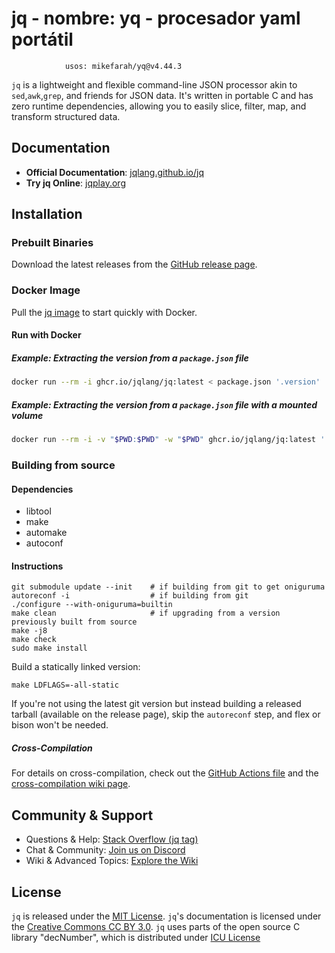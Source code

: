 # jq              - nombre: yq - procesador yaml portátil
                usos: mikefarah/yq@v4.44.3
            

`jq` is a lightweight and flexible command-line JSON processor akin to `sed`,`awk`,`grep`, and friends for JSON data. It's written in portable C and has zero runtime dependencies, allowing you to easily slice, filter, map, and transform structured data.

## Documentation

- **Official Documentation**: [jqlang.github.io/jq](https://jqlang.github.io/jq)
- **Try jq Online**: [jqplay.org](https://jqplay.org)

## Installation

### Prebuilt Binaries

Download the latest releases from the [GitHub release page](https://github.com/jqlang/jq/releases).

### Docker Image

Pull the [jq image](https://github.com/jqlang/jq/pkgs/container/jq) to start quickly with Docker.


#### Run with Docker
##### Example: Extracting the version from a `package.json` file
```bash
docker run --rm -i ghcr.io/jqlang/jq:latest < package.json '.version'
```
##### Example: Extracting the version from a `package.json` file with a mounted volume
```bash
docker run --rm -i -v "$PWD:$PWD" -w "$PWD" ghcr.io/jqlang/jq:latest '.version' package.json
```

### Building from source

#### Dependencies

- libtool
- make
- automake
- autoconf

#### Instructions

```console
git submodule update --init    # if building from git to get oniguruma
autoreconf -i                  # if building from git
./configure --with-oniguruma=builtin
make clean                     # if upgrading from a version previously built from source
make -j8
make check
sudo make install
```

Build a statically linked version:

```console
make LDFLAGS=-all-static
```

If you're not using the latest git version but instead building a released tarball (available on the release page), skip the `autoreconf` step, and flex or bison won't be needed.

##### Cross-Compilation

For details on cross-compilation, check out the [GitHub Actions file](.github/workflows/ci.yml) and the [cross-compilation wiki page](https://github.com/jqlang/jq/wiki/Cross-compilation).

## Community & Support

- Questions & Help: [Stack Overflow (jq tag)](https://stackoverflow.com/questions/tagged/jq)
- Chat & Community: [Join us on Discord](https://discord.gg/yg6yjNmgAC)
- Wiki & Advanced Topics: [Explore the Wiki](https://github.com/jqlang/jq/wiki)

## License

`jq` is released under the [MIT License](COPYING). `jq`'s documentation is
licensed under the [Creative Commons CC BY 3.0](COPYING).
`jq` uses parts of the open source C library "decNumber", which is distributed
under [ICU License](COPYING)
